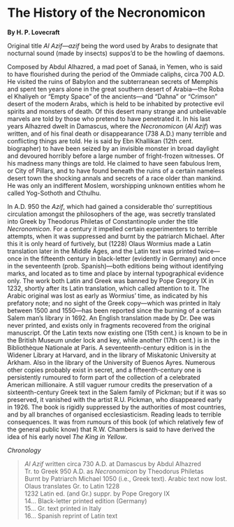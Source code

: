 # The History of the Necronomicon

**By H. P. Lovecraft**

Original title *Al Azif—azif* being the word used by Arabs to designate
that nocturnal sound (made by insects) suppos’d to be the howling of
daemons.

Composed by Abdul Alhazred, a mad poet of
Sanaá, in Yemen, who is said to have flourished during the period of the
Ommiade caliphs, circa 700 A.D. He visited the ruins of Babylon and the
subterranean secrets of Memphis and spent ten years alone in the great
southern desert of Arabia—the Roba el Khaliyeh or “Empty Space” of the
ancients—and “Dahna” or “Crimson” desert of the modern Arabs, which is
held to be inhabited by protective evil spirits and monsters of death.
Of this desert many strange and unbelievable marvels are told by those
who pretend to have penetrated it. In his last years Alhazred dwelt in
Damascus, where the *Necronomicon* (*Al Azif*) was written, and of his
final death or disappearance (738 A.D.) many terrible and conflicting
things are told. He is said by Ebn Khallikan (12th cent. biographer) to
have been seized by an invisible monster in broad daylight and devoured
horribly before a large number of fright-frozen witnesses. Of his
madness many things are told. He claimed to have seen fabulous Irem, or
City of Pillars, and to have found beneath the ruins of a certain
nameless desert town the shocking annals and secrets of a race older
than mankind. He was only an indifferent Moslem, worshipping unknown
entities whom he called Yog-Sothoth and Cthulhu.

In A.D. 950 the *Azif*, which had gained a
considerable tho’ surreptitious circulation amongst the philosophers of
the age, was secretly translated into Greek by Theodorus Philetas of
Constantinople under the title *Necronomicon*. For a century it impelled
certain experimenters to terrible attempts, when it was suppressed and
burnt by the patriarch Michael. After this it is only heard of
furtively, but (1228) Olaus Wormius made a Latin translation later in
the Middle Ages, and the Latin text was printed twice—once in the
fifteenth century in black-letter (evidently in Germany) and once in the
seventeenth (prob. Spanish)—both editions being without identifying
marks, and located as to time and place by internal typographical
evidence only. The work both Latin and Greek was banned by Pope Gregory
IX in 1232, shortly after its Latin translation, which called attention
to it. The Arabic original was lost as early as Wormius’ time, as
indicated by his prefatory note; and no sight of the Greek copy—which
was printed in Italy between 1500 and 1550—has been reported since the
burning of a certain Salem man’s library in 1692. An English translation
made by Dr. Dee was never printed, and exists only in fragments
recovered from the original manuscript. Of the Latin texts now existing
one (15th cent.) is known to be in the British Museum under lock and
key, while another (17th cent.) is in the Bibliothèque Nationale at
Paris. A seventeenth-century edition is in the Widener Library at
Harvard, and in the library of Miskatonic University at Arkham. Also in
the library of the University of Buenos Ayres. Numerous other copies
probably exist in secret, and a fifteenth-century one is persistently
rumoured to form part of the collection of a celebrated American
millionaire. A still vaguer rumour credits the preservation of a
sixteenth-century Greek text in the Salem family of Pickman; but if it
was so preserved, it vanished with the artist R.U. Pickman, who
disappeared early in 1926. The book is rigidly suppressed by the
authorities of most countries, and by all branches of organised
ecclesiasticism. Reading leads to terrible consequences. It was from
rumours of this book (of which relatively few of the general public
know) that R.W. Chambers is said to have derived the idea of his early
novel *The King in Yellow*.

*Chronology*

> *Al Azif* written circa 730 A.D. at Damascus by Abdul Alhazred  
> Tr. to Greek 950 A.D. as *Necronomicon* by Theodorus Philetas  
> Burnt by Patriarch Michael 1050 (i.e., Greek text). Arabic text now lost.  
> Olaus translates Gr. to Latin 1228  
> 1232 Latin ed. (and Gr.) suppr. by Pope Gregory IX  
> 14... Black-letter printed edition (Germany)  
> 15... Gr. text printed in Italy  
> 16... Spanish reprint of Latin text  

